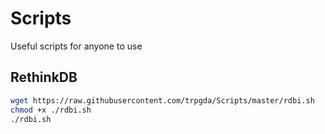 # Scripts
Useful scripts for anyone to use


## RethinkDB
```sh
wget https://raw.githubusercontent.com/trpgda/Scripts/master/rdbi.sh
chmod +x ./rdbi.sh
./rdbi.sh
```
